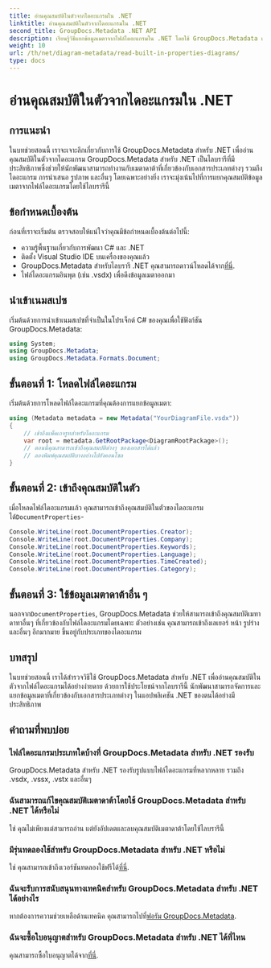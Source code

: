 ```yaml
---
title: อ่านคุณสมบัติในตัวจากไดอะแกรมใน .NET
linktitle: อ่านคุณสมบัติในตัวจากไดอะแกรมใน .NET
second_title: GroupDocs.Metadata .NET API
description: เรียนรู้วิธีแยกข้อมูลเมตาจากไฟล์ไดอะแกรมใน .NET โดยใช้ GroupDocs.Metadata เพิ่มประสิทธิภาพการจัดการและวิเคราะห์เอกสารอย่างมีประสิทธิภาพ
weight: 10
url: /th/net/diagram-metadata/read-built-in-properties-diagrams/
type: docs
---
```

# อ่านคุณสมบัติในตัวจากไดอะแกรมใน .NET

## การแนะนำ
ในบทช่วยสอนนี้ เราจะเจาะลึกเกี่ยวกับการใช้ GroupDocs.Metadata สำหรับ .NET เพื่ออ่านคุณสมบัติในตัวจากไดอะแกรม GroupDocs.Metadata สำหรับ .NET เป็นไลบรารีที่มีประสิทธิภาพซึ่งช่วยให้นักพัฒนาสามารถทำงานกับเมตาดาต้าที่เกี่ยวข้องกับเอกสารประเภทต่างๆ รวมถึงไดอะแกรม การนำเสนอ รูปภาพ และอื่นๆ โดยเฉพาะอย่างยิ่ง เราจะมุ่งเน้นไปที่การแยกคุณสมบัติข้อมูลเมตาจากไฟล์ไดอะแกรมโดยใช้ไลบรารีนี้
## ข้อกำหนดเบื้องต้น
ก่อนที่เราจะเริ่มต้น ตรวจสอบให้แน่ใจว่าคุณมีข้อกำหนดเบื้องต้นต่อไปนี้:
- ความรู้พื้นฐานเกี่ยวกับการพัฒนา C# และ .NET
- ติดตั้ง Visual Studio IDE บนเครื่องของคุณแล้ว
-  GroupDocs.Metadata สำหรับไลบรารี .NET คุณสามารถดาวน์โหลดได้จาก[ที่นี่](https://releases.groupdocs.com/metadata/net/).
- ไฟล์ไดอะแกรมอินพุต (เช่น .vsdx) เพื่อดึงข้อมูลเมตาออกมา

## นำเข้าเนมสเปซ
เริ่มต้นด้วยการนำเข้าเนมสเปซที่จำเป็นในโปรเจ็กต์ C# ของคุณเพื่อใช้ฟังก์ชัน GroupDocs.Metadata:
```csharp
using System;
using GroupDocs.Metadata;
using GroupDocs.Metadata.Formats.Document;
```
## ขั้นตอนที่ 1: โหลดไฟล์ไดอะแกรม
เริ่มต้นด้วยการโหลดไฟล์ไดอะแกรมที่คุณต้องการแยกข้อมูลเมตา:
```csharp
using (Metadata metadata = new Metadata("YourDiagramFile.vsdx"))
{
    // เข้าถึงแพ็คเกจรูทสำหรับไดอะแกรม
    var root = metadata.GetRootPackage<DiagramRootPackage>();
    // ตอนนี้คุณสามารถเข้าถึงคุณสมบัติต่างๆ ของเอกสารได้แล้ว
    // ลองพิมพ์คุณสมบัติบางอย่างไปยังคอนโซล
}
```
## ขั้นตอนที่ 2: เข้าถึงคุณสมบัติในตัว
 เมื่อโหลดไฟล์ไดอะแกรมแล้ว คุณสามารถเข้าถึงคุณสมบัติในตัวของไดอะแกรมได้`DocumentProperties`-
```csharp
Console.WriteLine(root.DocumentProperties.Creator);
Console.WriteLine(root.DocumentProperties.Company);
Console.WriteLine(root.DocumentProperties.Keywords);
Console.WriteLine(root.DocumentProperties.Language);
Console.WriteLine(root.DocumentProperties.TimeCreated);
Console.WriteLine(root.DocumentProperties.Category);
```
## ขั้นตอนที่ 3: ใช้ข้อมูลเมตาดาต้าอื่น ๆ
 นอกจาก`DocumentProperties`, GroupDocs.Metadata ช่วยให้สามารถเข้าถึงคุณสมบัติเมทาดาทาอื่นๆ ที่เกี่ยวข้องกับไฟล์ไดอะแกรมโดยเฉพาะ ตัวอย่างเช่น คุณสามารถเข้าถึงเลเยอร์ หน้า รูปร่าง และอื่นๆ อีกมากมาย ขึ้นอยู่กับประเภทของไดอะแกรม

## บทสรุป
ในบทช่วยสอนนี้ เราได้สำรวจวิธีใช้ GroupDocs.Metadata สำหรับ .NET เพื่ออ่านคุณสมบัติในตัวจากไฟล์ไดอะแกรมได้อย่างง่ายดาย ด้วยการใช้ประโยชน์จากไลบรารีนี้ นักพัฒนาสามารถจัดการและแยกข้อมูลเมตาที่เกี่ยวข้องกับเอกสารประเภทต่างๆ ในแอปพลิเคชัน .NET ของตนได้อย่างมีประสิทธิภาพ

## คำถามที่พบบ่อย
### ไฟล์ไดอะแกรมประเภทใดบ้างที่ GroupDocs.Metadata สำหรับ .NET รองรับ
GroupDocs.Metadata สำหรับ .NET รองรับรูปแบบไฟล์ไดอะแกรมที่หลากหลาย รวมถึง .vsdx, .vssx, .vstx และอื่นๆ
### ฉันสามารถแก้ไขคุณสมบัติเมตาดาต้าโดยใช้ GroupDocs.Metadata สำหรับ .NET ได้หรือไม่
ใช่ คุณไม่เพียงแต่สามารถอ่าน แต่ยังอัปเดตและลบคุณสมบัติเมตาดาต้าโดยใช้ไลบรารีนี้
### มีรุ่นทดลองใช้สำหรับ GroupDocs.Metadata สำหรับ .NET หรือไม่
 ใช่ คุณสามารถเข้าถึงเวอร์ชันทดลองใช้ฟรีได้[ที่นี่](https://releases.groupdocs.com/).
### ฉันจะรับการสนับสนุนทางเทคนิคสำหรับ GroupDocs.Metadata สำหรับ .NET ได้อย่างไร
 หากต้องการความช่วยเหลือด้านเทคนิค คุณสามารถไปที่[ฟอรัม GroupDocs.Metadata](https://forum.groupdocs.com/c/metadata/14).
### ฉันจะซื้อใบอนุญาตสำหรับ GroupDocs.Metadata สำหรับ .NET ได้ที่ไหน
 คุณสามารถซื้อใบอนุญาตได้จาก[ที่นี่](https://purchase.groupdocs.com/buy).